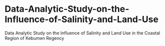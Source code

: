 # Data-Analytic-Study-on-the-Influence-of-Salinity-and-Land-Use
Data Analytic Study on the Influence of Salinity and Land Use in the Coastal Region of Kebumen Regency

